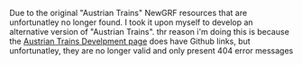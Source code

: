 Due to the original "Austrian Trains" NewGRF resources that are unfortunatley no longer found. I took it upon myself to develop an alternative version of \"Austrian Trains\". thr reason i'm doing this is because the [Austrian Trains Develpment page](https://www.tt-forums.net/viewtopic.php?p=1215894) does have Github links, but unfortunatley, they are no longer valid and only present 404 error messages
